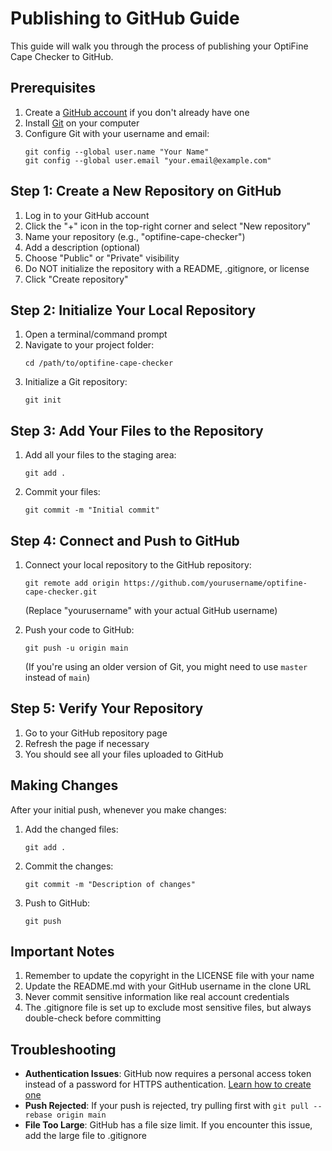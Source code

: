# Publishing to GitHub Guide

This guide will walk you through the process of publishing your OptiFine Cape Checker to GitHub.

## Prerequisites

1. Create a [GitHub account](https://github.com/join) if you don't already have one
2. Install [Git](https://git-scm.com/downloads) on your computer
3. Configure Git with your username and email:
   ```
   git config --global user.name "Your Name"
   git config --global user.email "your.email@example.com"
   ```

## Step 1: Create a New Repository on GitHub

1. Log in to your GitHub account
2. Click the "+" icon in the top-right corner and select "New repository"
3. Name your repository (e.g., "optifine-cape-checker")
4. Add a description (optional)
5. Choose "Public" or "Private" visibility
6. Do NOT initialize the repository with a README, .gitignore, or license
7. Click "Create repository"

## Step 2: Initialize Your Local Repository

1. Open a terminal/command prompt
2. Navigate to your project folder:
   ```
   cd /path/to/optifine-cape-checker
   ```
3. Initialize a Git repository:
   ```
   git init
   ```

## Step 3: Add Your Files to the Repository

1. Add all your files to the staging area:
   ```
   git add .
   ```
2. Commit your files:
   ```
   git commit -m "Initial commit"
   ```

## Step 4: Connect and Push to GitHub

1. Connect your local repository to the GitHub repository:
   ```
   git remote add origin https://github.com/yourusername/optifine-cape-checker.git
   ```
   (Replace "yourusername" with your actual GitHub username)

2. Push your code to GitHub:
   ```
   git push -u origin main
   ```
   (If you're using an older version of Git, you might need to use `master` instead of `main`)

## Step 5: Verify Your Repository

1. Go to your GitHub repository page
2. Refresh the page if necessary
3. You should see all your files uploaded to GitHub

## Making Changes

After your initial push, whenever you make changes:

1. Add the changed files:
   ```
   git add .
   ```
2. Commit the changes:
   ```
   git commit -m "Description of changes"
   ```
3. Push to GitHub:
   ```
   git push
   ```

## Important Notes

1. Remember to update the copyright in the LICENSE file with your name
2. Update the README.md with your GitHub username in the clone URL
3. Never commit sensitive information like real account credentials
4. The .gitignore file is set up to exclude most sensitive files, but always double-check before committing

## Troubleshooting

- **Authentication Issues**: GitHub now requires a personal access token instead of a password for HTTPS authentication. [Learn how to create one](https://docs.github.com/en/authentication/keeping-your-account-and-data-secure/creating-a-personal-access-token)
- **Push Rejected**: If your push is rejected, try pulling first with `git pull --rebase origin main`
- **File Too Large**: GitHub has a file size limit. If you encounter this issue, add the large file to .gitignore 